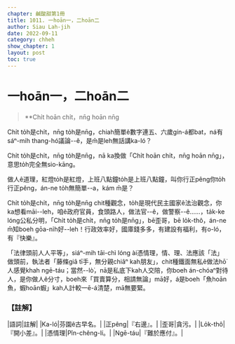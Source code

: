 ```yaml
---
chapter: 鹹酸甜第1冊
title: 1011. 一hoān一，二hoān二
author: Siau Lah-jih
date: 2022-09-11
category: chheh
show_chapter: 1
layout: post
toc: true
---
```

  

# 一hoān一，二hoān二
>**Chi̍t hoān chi̍t，nn̄g hoān nn̄g
 
Chi̍t to̍h是chi̍t，nn̄g to̍h是nn̄g，chiah簡單ê數字連五、六歲gín-á都bat，ná有sáⁿ-mih thang-hó議論--ê，是m̄是leh無話講ka-ló？

Chi̍t to̍h是chi̍t，nn̄g to̍h是nn̄g，nā ka換做「Chi̍t hoān chi̍t，nn̄g hoān nn̄g」，意思to̍h完全無sio-kāng。

做人ê道理，紅燈to̍h是紅燈，上班八點鐘to̍h是上班八點鐘，叫你行正pêng你to̍h行正pêng，án-ne to̍h無簡單--a，kám m̄是？

Chi̍t to̍h是chi̍t，nn̄g to̍h是nn̄g chit種觀念，to̍h是現代民主國家ê法治觀念，你ka想看māi--leh，咱ê政府官員，食頭路人，做法官--ê，做警察--ê……，ta̍k-ke lóng公私分明，「Chi̍t to̍h是chi̍t，nn̄g to̍h是nn̄g」，bē歪哥，bē lo̍k-thô，án-ne m̄知boeh gōa-ni̍h好--leh！行政效率好，國庫錢多多，有建設有福利，有o-ló，有『快樂』。

「法律頭前人人平等」，siáⁿ-mih tāi-chì lóng ài憑情理，情、理、法應該「法」做頭前，執法者「藤條giâ tī手，無分親chiâⁿ kah朋友」，chit種鐵面無私ê做法hō͘人感覺khah ngē-táu；當然--lò͘，nā是私底下kah人交陪，你boeh án-chóaⁿ對待人，是你做人ê分寸，boeh來「買賣算分，相請無論」mā好，á是boeh「魚hoān魚，蝦hoān蝦」kah人計較一ē-á清楚，mā無要緊。




### 【註解】

|語詞|註解|
|Ka-ló|芬園ê古早名。|
|正pêng|『右邊』。|
|歪哥|貪污。|
|Lo̍k-thô|『開小差』。|
|憑情理|Pîn-chêng-lí。|
|Ngē-táu|『難於應付』。|
